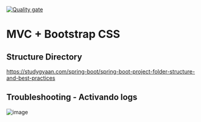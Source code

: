 [![Quality gate](https://sonarcloud.io/api/project_badges/quality_gate?project=PDSW-ECI_spring-mvc-with-bootstrap)](https://sonarcloud.io/summary/new_code?id=PDSW-ECI_spring-mvc-with-bootstrap)

# MVC + Bootstrap CSS

## Structure Directory
https://studygyaan.com/spring-boot/spring-boot-project-folder-structure-and-best-practices

## Troubleshooting - Activando logs
![image](https://github.com/ccastano46/Lab07CVDS/assets/111905625/6e525de0-d0f7-4833-9095-e49c5334521c)
